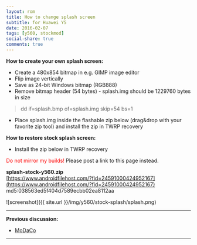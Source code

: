 ```yaml
---
layout: rom
title: How to change splash screen
subtitle: for Huawei Y5
date: 2016-02-07
tags: [y560, stockmod]
social-share: true
comments: true
---
```


**How to create your own splash screen:**

- Create a 480x854 bitmap in e.g. GIMP image editor
- Flip image vertically
- Save as 24-bit Windows bitmap (RGB888)
- Remove bitmap header (54 bytes) - splash.img should be 1229760 bytes in size

> dd if=splash.bmp of=splash.img skip=54 bs=1

- Place splash.img inside the flashable zip below (drag&drop with your favorite zip tool) and install the zip in TWRP recovery

**How to restore stock splash screen:**

- Install the zip below in TWRP recovery

<span style="color:#FF0000;">Do not mirror my builds!</span> Please post a link to this page instead.

**splash-stock-y560.zip**  
[https://www.androidfilehost.com/?fid=24591000424952167](https://www.androidfilehost.com/?fid=24591000424952167)  
md5:038563ed5f404d7589ecbb02ea8112aa

![screenshot]({{ site.url }}/img/y560/stock-splash/splash.png)

----

**Previous discussion:**

- [MoDaCo](http://www.modaco.com/forums/topic/376914-how-to-change-splash-screen/)

----
